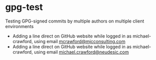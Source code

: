 # gpg-test
Testing GPG-signed commits by multiple authors on multiple client environments
- Adding a line direct on GitHub website while logged in as michael-crawford, using email mcrawford@mjcconsulting.com
- Adding a line direct on GitHub website while logged in as michael-crawford, using email michael.crawford@neudesic.com
